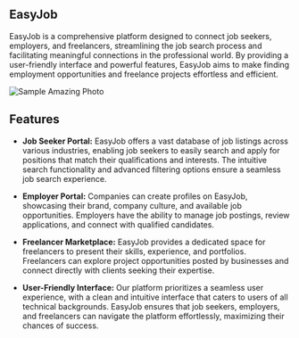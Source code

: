 ## EasyJob

EasyJob is a comprehensive platform designed to connect job seekers, employers, and freelancers, streamlining the job search process and facilitating meaningful connections in the professional world. By providing a user-friendly interface and powerful features, EasyJob aims to make finding employment opportunities and freelance projects effortless and efficient.

![Sample Amazing Photo](https://s39940.pcdn.co/wp-content/uploads/2021/11/job-search-myths-bust.jpg)


## Features

- **Job Seeker Portal:** EasyJob offers a vast database of job listings across various industries, enabling job seekers to easily search and apply for positions that match their qualifications and interests. The intuitive search functionality and advanced filtering options ensure a seamless job search experience.

- **Employer Portal:** Companies can create profiles on EasyJob, showcasing their brand, company culture, and available job opportunities. Employers have the ability to manage job postings, review applications, and connect with qualified candidates.

- **Freelancer Marketplace:** EasyJob provides a dedicated space for freelancers to present their skills, experience, and portfolios. Freelancers can explore project opportunities posted by businesses and connect directly with clients seeking their expertise.

- **User-Friendly Interface:** Our platform prioritizes a seamless user experience, with a clean and intuitive interface that caters to users of all technical backgrounds. EasyJob ensures that job seekers, employers, and freelancers can navigate the platform effortlessly, maximizing their chances of success.

  

